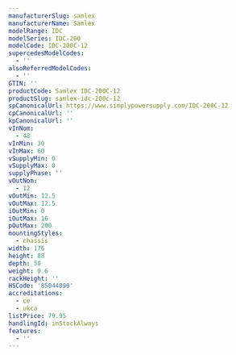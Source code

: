 ```yaml
---
manufacturerSlug: samlex
manufacturerName: Samlex
modelRange: IDC
modelSeries: IDC-200
modelCode: IDC-200C-12
supercedesModelCodes:
  - ''
alsoReferredModelCodes:
  - ''
GTIN: ''
productCode: Samlex IDC-200C-12
productSlug: samlex-idc-200c-12
spCanonicalUrl: https://www.simplypowersupply.com/IDC-200C-12
cpCanonicalUrl: ''
kpCanonicalUrl: ''
vInNom:
  - 48
vInMin: 30
vInMax: 60
vSupplyMin: 0
vSupplyMax: 0
supplyPhase: ''
vOutNom:
  - 12
vOutMin: 12.5
vOutMax: 12.5
iOutMin: 0
iOutMax: 16
pOutMax: 200
mountingStyles:
  - chassis
width: 176
height: 88
depth: 50
weight: 0.6
rackHeight: ''
HSCode: '85044090'
accreditations:
  - ce
  - ukca
listPrice: 79.95
handlingId: inStockAlways
features:
  - ''
---
```

